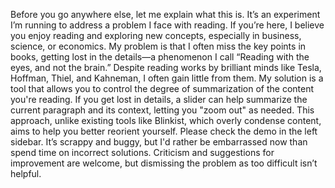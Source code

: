 Before you go anywhere else, let me explain what this is. It’s an experiment I’m running to address a problem I face with reading. If you’re here, I believe you enjoy reading and exploring new concepts, especially in business, science, or economics. My problem is that I often miss the key points in books, getting lost in the details—a phenomenon I call “Reading with the eyes, and not the brain.” Despite reading works by brilliant minds like Tesla, Hoffman, Thiel, and Kahneman, I often gain little from them. My solution is a tool that allows you to control the degree of summarization of the content you're reading. If you get lost in details, a slider can help summarize the current paragraph and its context, letting you "zoom out" as needed. This approach, unlike existing tools like Blinkist, which overly condense content, aims to help you better reorient yourself. Please check the demo in the left sidebar. It’s scrappy and buggy, but I'd rather be embarrassed now than spend time on incorrect solutions. Criticism and suggestions for improvement are welcome, but dismissing the problem as too difficult isn’t helpful.






